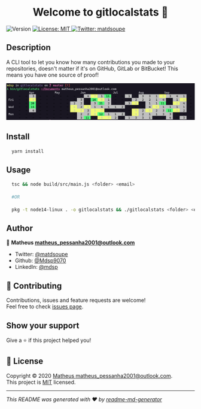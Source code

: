 <h1 align="center">Welcome to gitlocalstats 👋</h1>
<p>
  <img alt="Version" src="https://img.shields.io/badge/version-1.0.0-blue.svg?cacheSeconds=2592000" />
  <a href="a" target="_blank">
    <img alt="License: MIT" src="https://img.shields.io/badge/License-MIT-yellow.svg" />
  </a>
  <a href="https://twitter.com/matdsoupe" target="_blank">
    <img alt="Twitter: matdsoupe" src="https://img.shields.io/twitter/follow/matdsoupe.svg?style=social" />
  </a>
</p>

## Description

A CLI tool to let you know how many contributions you made to your repositories, doesn't matter if it's on GitHub, GitLab or BitBucket! This means you have one source of proof!

<div align="center" width="30%">
  <img src="./assets/gitlocalstats.png" alt="sample of gitlocalstats output"/>
</div>

## Install

```sh
  yarn install
```

## Usage

```sh
  tsc && node build/src/main.js <folder> <email>

  #OR

  pkg -t node14-linux . -o gitlocalstats && ./gitlocalstats <folder> <email>
```

## Author

👤 **Matheus <matheus_pessanha2001@outlook.com>**

* Twitter: [@matdsoupe](https://twitter.com/matdsoupe)
* Github: [@Mdsp9070](https://github.com/Mdsp9070)
* LinkedIn: [@mdsp](https://linkedin.com/in/mdsp)

## 🤝 Contributing

Contributions, issues and feature requests are welcome!<br />Feel free to check [issues page](https://github.com/Mdsp9070/gitlocalstats/issues).

## Show your support

Give a ⭐️ if this project helped you!

## 📝 License

Copyright © 2020 [Matheus <matheus_pessanha2001@outlook.com>](https://github.com/Mdsp9070).<br />
This project is [MIT](https://github.com/Mdsp9070/gitlocalstats/blob/master/LICENSE) licensed.

***
_This README was generated with ❤️ by [readme-md-generator](https://github.com/kefranabg/readme-md-generator)_
